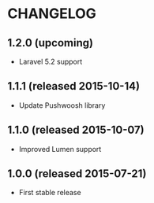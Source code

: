 # CHANGELOG

## 1.2.0 (upcoming)

- Laravel 5.2 support

## 1.1.1 (released 2015-10-14)

- Update Pushwoosh library

## 1.1.0 (released 2015-10-07)

- Improved Lumen support

## 1.0.0 (released 2015-07-21)

- First stable release
